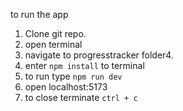 to run the app
1. Clone git repo.
2. open terminal
3. navigate to progresstracker folder4. 
5. enter `npm install` to terminal
6. to run type `npm run dev`
7. open localhost:5173
8. to close terminate `ctrl + c`
